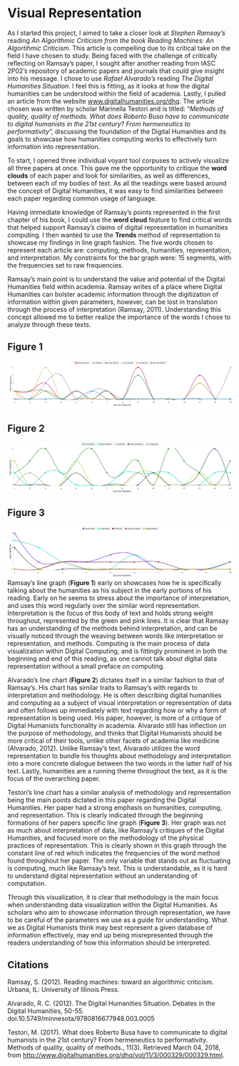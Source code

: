# Visual Representation
  As I started this project, I aimed to take a closer look at *Stephen Ramsay’s* reading *An Algorithmic Criticism from the book Reading Machines: An Algortihmic Criticism*. This article is compelling due to its critical take on the field I have chosen to study. Being faced with the challenge of critically reflecting on Ramsay’s paper, I sought after another reading from IASC 2P02’s repository of academic papers and journals that could give insight into his message. I chose to use *Rafael Alvarado’s* reading *The Digital Humanities Situation*. I feel this is fitting, as it looks at how the digital humanities can be understood within the field of academia. Lastly, I pulled an article from the website www.digitalhumanities.org/dhq. The article chosen was written by scholar Marinella Testori and is titled: “*Methods of quality, quality of methods. What does Roberto Busa have to communicate to digital humanists in the 21st century? From hermeneutics to performativity*”, discussing the foundation of the Digital Humanities and its goals to showcase how humanities computing works to effectively turn information into representation.

  To start, I opened three individual voyant tool corpuses to actively visualize all three papers at once. This gave me the opportunity to critique the **word clouds** of each paper and look for similarities, as well as differences, between each of my bodies of text. As all the readings were based around the concept of Digital Humanities, it was easy to find similarities between each paper regarding common usage of language.

  Having immediate knowledge of Ramsay’s points represented in the first chapter of his book, I could use the **word cloud** feature to find critical words that helped support Ramsay’s claims of digital representation in humanities computing. I then wanted to use the **Trends** method of representation to showcase my findings in line graph fashion. The five words chosen to represent each article are: computing, methods, humanities, representation, and interpretation. My constraints for the bar graph were: 15 segments, with the frequencies set to raw frequencies. 

  Ramsay’s main point is to understand the value and potential of the Digital Humanities field within academia. Ramsay writes of a place where Digital Humanities can bolster academic information through the digitization of information within given parameters, however, can be lost in translation through the process of interpretation (Ramsay, 2011). Understanding this concept allowed me to better realize the importance of the words I chose to analyze through these texts. 
## Figure 1
![](Images/Ramsay.png)
## Figure 2
![](Images/Alvarado.png)
## Figure 3
![](Images/DHQ.png)
  Ramsay’s line graph (**Figure 1**) early on showcases how he is specifically talking about the humanities as his subject in the early portions of his reading. Early on he seems to stress about the importance of interpretation, and uses this word regularly over the similar word representation. Interpretation is the focus of this body of text and holds strong weight throughout, represented by the green and pink lines. It is clear that Ramsay has an understanding of the methods behind interpretation, and can be visually noticed through the weaving between words like interpretation or representation, and methods. Computing is the main process of data visualization within Digital Computing, and is fittingly prominent in both the beginning and end of this reading, as one cannot talk about digital data representation without a small preface on computing.

  Alvarado’s line chart (**Figure 2**) dictates itself in a similar fashion to that of Ramsay’s. His chart has similar traits to Ramsay’s with regards to interpretation and methodology. He is often describing digital humanities and computing as a subject of visual interpretation or representation of data and often follows up immediately with text regarding how or why a form of representation is being used. His paper, however, is more of a critique of Digital Humanists functionality in academia. Alvarado still has inflection on the purpose of methodology, and thinks that Digital Humanists should be more critical of their tools, unlike other facets of academia like medicine (Alvarado, 2012). Unlike Ramsay’s text, Alvarado utilizes the word representation to bundle his thoughts about methodology and interpretation into a more concrete dialogue between the two words in the latter half of his text. Lastly, humanities are a running theme throughout the text, as it is the focus of the overarching paper.

  Testori’s line chart has a similar analysis of methodology and representation being the main points dictated in this paper regarding the Digital Humanities. Her paper had a strong emphasis on humanities, computing, and representation. This is clearly indicated through the beginning formations of her papers specific line graph (**Figure 3**). Her graph was not as much about interpretation of data, like Ramsay’s critiques of the Digital Humanities, and focused more on the methodology of the physical practices of representation. This is clearly shown in this graph through the constant line of red which indicates the frequencies of the word method found throughout her paper. The only variable that stands out as fluctuating is computing, much like Ramsay’s text. This is understandable, as it is hard to understand digital representation without an understanding of computation.

  Through this visualization, it is clear that methodology is the main focus when understanding data visualization within the Digital Humanities. As scholars who aim to showcase information through representation, we have to be careful of the parameters we use as a guide for understanding. What we as Digital Humanists think may best represent a given database of information effectively, may end up being misrepresented through the readers understanding of how this information should be interpreted.  
## Citations
Ramsay, S. (2012). Reading machines: toward an algorithmic criticism. Urbana, IL: University of Illinois Press.

Alvarado, R. C. (2012). The Digital Humanities Situation. Debates in the Digital Humanities, 50-55. doi:10.5749/minnesota/9780816677948.003.0005

Testori, M. (2017). What does Roberto Busa have to communicate to digital humanists in the 21st century? From hermeneutics to performativity. Methods of quality, quality of methods., 11(3). Retrieved March 04, 2018, from http://www.digitalhumanities.org/dhq/vol/11/3/000329/000329.html.
